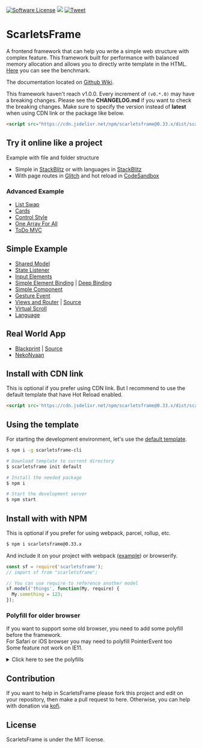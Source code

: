 [![Software License](https://img.shields.io/badge/License-MIT-brightgreen.svg)](LICENSE)
[![](https://data.jsdelivr.com/v1/package/npm/scarletsframe/badge)](https://www.jsdelivr.com/package/npm/scarletsframe)
[![Tweet](https://img.shields.io/twitter/url/http/shields.io.svg?style=social)](https://twitter.com/intent/tweet?text=ScarletsFrame%20is%20frontend%20library%20that%20can%20help%20simplify%20your%20code.&url=https://github.com/ScarletsFiction/ScarletsFrame&via=github&hashtags=scarletsframe,browser,framework,library,mvw)

# ScarletsFrame
A frontend framework that can help you write a simple web structure with complex feature. This framework built for performance with balanced memory allocation and allows you to directly write template in the HTML. [Here](https://rawgit.com/krausest/js-framework-benchmark/master/webdriver-ts-results/table.html) you can see the benchmark.

The documentation located on [Github Wiki](https://github.com/ScarletsFiction/ScarletsFrame/wiki).

This framework haven't reach v1.0.0. Every increment of `(v0.*.0)` may have a breaking changes. Please see the **CHANGELOG.md** if you want to check the breaking changes. Make sure to specify the version instead of **latest** when using CDN link or the package like below.

```html
<script src="https://cdn.jsdelivr.net/npm/scarletsframe@0.33.x/dist/scarletsframe.min.js"></script>
```

## Try it online like a project
Example with file and folder structure
 - Simple in [StackBlitz](https://stackblitz.com/edit/scarletsframe-simple?file=index.js) or with languages in [StackBlitz](https://stackblitz.com/edit/scarletsframe-simple-language?file=index.html)
 - With page routes in [Glitch](https://glitch.com/edit/#!/scarletsframe-default?path=src%2Fvw-myview%2Fexample.html%3A4%3A7) and hot reload in [CodeSandbox](https://codesandbox.io/s/scarletsframe-default-5wxo7?file=/src/vw-myview/example.js)

### Advanced Example
- [List Swap](https://jsbin.com/wicunop/edit?js,console,output)
- [Cards](https://jsbin.com/bicijol/edit?js,output)
- [Control Style](https://jsbin.com/venipic/edit?html,js,output)
- [One Array For All](https://jsbin.com/weyecin/edit?html,js,output)
- [ToDo MVC](https://jsfiddle.net/stefansarya/b0z238r7/)

## Simple Example
- [Shared Model](https://jsbin.com/xiyeron/edit?html,js,output)
- [State Listener](https://jsbin.com/qohifel/edit?html,js,output)
- [Input Elements](https://jsbin.com/toripov/edit?js,console,output)
- [Simple Element Binding](https://jsbin.com/liluhul/edit?js,console,output) | [Deep Binding](https://jsbin.com/wesayec/edit?html,js,output)
- [Simple Component](https://jsbin.com/guwevis/edit?html,js,console,output)
- [Gesture Event](https://jsbin.com/jilivas/edit?html,js,output)
- [Views and Router](https://1vbdh.csb.app/) | [Source](https://codesandbox.io/s/viewsrouter-example-1vbdh)
- [Virtual Scroll](https://playcode.io/224164?tabs=model.js&output)
- [Language](https://jsbin.com/delayeb/edit?html,js,output)

## Real World App
 - [Blackprint](https://blackprint.github.io/) | [Source](https://github.com/Blackprint/Blackprint)
 - [NekoNyaan](https://nekonyaan.com)

## Install with CDN link
This is optional if you prefer using CDN link.
But I recommend to use the default template that have Hot Reload enabled.
```html
<script src='https://cdn.jsdelivr.net/npm/scarletsframe@0.33.x/dist/scarletsframe.min.js'></script>
```

## Using the template
For starting the development environment, let's use the [default template](https://github.com/StefansArya/scarletsframe-default).

```sh
$ npm i -g scarletsframe-cli

# Download template to current directory
$ scarletsframe init default

# Install the needed package
$ npm i

# Start the development server
$ npm start
```

## Install with with NPM
This is optional if you prefer for using webpack, parcel, rollup, etc.
```sh
$ npm i scarletsframe@0.33.x
```

And include it on your project with webpack ([example](https://github.com/krausest/js-framework-benchmark/tree/master/frameworks/keyed/scarletsframe)) or browserify.
```js
const sf = require('scarletsframe');
// import sf from "scarletsframe";

// You can use require to reference another model
sf.model('things', function(My, require) {
  My.something = 123;
});
```

### Polyfill for older browser
If you want to support some old browser, you need to add some polyfill before the framework.<br>
For Safari or iOS browser you may need to polyfill PointerEvent too<br>
Some feature not work on IE11.
<details>
  <summary>Click here to see the polyfills</summary>
  ```html
  <script type="text/javascript">
    // Polyfill for Old Browser
    (function(){function z(a){document.write('<script src="'+a+'"><\/script>')}
      if(!window.PointerEvent) // Chrome < 55, Firefox 42
        z('https://code.jquery.com/pep/0.4.3/pep.js');
      if(!window.MutationObserver) // Chrome 26
        window.MutationObserver = window.WebKitMutationObserver;
      if(!window.Reflect) // Chrome < 49
        z('https://unpkg.com/core-js-bundle@latest/minified.js');
      if(!window.customElements) // Chrome < 54, Firefox 63
        z('https://unpkg.com/@webcomponents/webcomponentsjs@latest/webcomponents-loader.js');
      if(!window.ResizeObserver) // Chrome < 64, Firefox 69
        z('https://polyfill.io/v3/polyfill.min.js?features=ResizeObserver%2CIntersectionObserver%2CIntersectionObserverEntry');
    })();
  </script>
  ```
</details>

## Contribution
If you want to help in ScarletsFrame please fork this project and edit on your repository, then make a pull request to here. Otherwise, you can help with donation via [kofi](https://ko-fi.com/stefansarya).

## License
ScarletsFrame is under the MIT license.